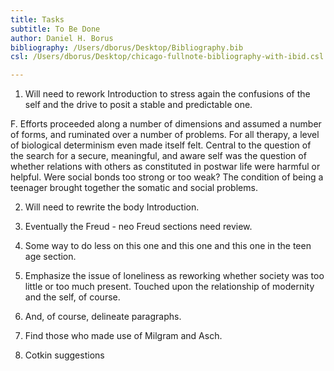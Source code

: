 ```yaml
---
title: Tasks
subtitle: To Be Done
author: Daniel H. Borus
bibliography: /Users/dborus/Desktop/Bibliography.bib
csl: /Users/dborus/Desktop/chicago-fullnote-bibliography-with-ibid.csl

---
```



1. Will need to rework Introduction to stress again the confusions of the self and the drive to posit a stable and predictable one.




F.  Efforts proceeded along a number of dimensions and assumed a number of forms, and ruminated over a number of problems. For all therapy, a level of biological determinism even made itself felt. Central to the question of the search for a secure, meaningful, and aware self was the question of whether relations with others as constituted in postwar life were harmful or helpful. Were social bonds too strong or too weak? The condition of being a teenager brought together the somatic and social problems.

2. Will need to rewrite the body Introduction.

3. Eventually the Freud - neo Freud sections need review.

4. Some way to do less on this one and this one and this one in the teen age section.

5. Emphasize the issue of loneliness as reworking whether society was too little or too much present. Touched upon the relationship of modernity and the self, of course.

6. And, of course, delineate paragraphs.

7. Find those who made use of Milgram and Asch.

8. Cotkin suggestions
